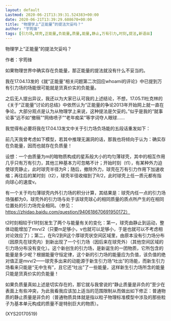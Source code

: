 ```yaml
---
layout: default
Lastmod: 2020-06-21T13:39:31.524383+00:00
date: 2020-06-21T13:39:29.608670+00:00
title: "物理学上“正能量”的提法欠妥吗？"
author: "宇筠锋"
tags: [引力场,球壳,正能量,负能量,质量,能量,静止,万有引力,时刻,提法,新语丝]
---
```


物理学上“正能量”的提法欠妥吗？

作者：宇筠锋

如果物理世界中确实存在负能量，那正能量的提法就没有什么不妥当的。

我在17.04.13发的《就“正能量”相关问题第二次回应whoami的评论》中已提到万有引力场的场能很可能就是货真价实的负能量。

之后无人提出异议，我还以为大家已认可我的上述结论，不想，17.05.11杜克林的《关于“正能量”讨论的总结》中依然认为“正能量的争论2013年开始网上就一直在争论。大部分观点是认为从物理学上来说，这种提法是欠妥的。”似乎是我的“就事论事”远不如“撤稿”“网络喷子”“老年痴呆”等字词夺人眼球……

我觉得有必要将我在17.04.13发文中关于引力场负场能的五段话重发如下：

前几天我曾考虑如下模型，若其中推理无漏洞的话，那我也将倾向于认为：确实存在负能量，因而也就存在负质量！

设想：一个由质量为m的暗物质构成的星系般大小的均匀薄球壳，其中的相互作用几乎只有万有引力，其他三种基本力可忽略不计；开始时刻（t1），有某种外力迫使球壳静止，此时球壳半径为R；随后，撤除外力，球壳在万有引力作用下加速收缩；再往后的某时刻（t2），球壳半径收缩到了R/2，此时球壳上任一质元都有指向球心的速度v。

有一个关于均匀薄球壳内外引力场的积分计算，其结果是：球壳内任一点的引力场场强都为0，球壳外的引力场与处于该球壳球心的相同质量的质点所产生的在相同位置处的引力场完全相同。（参见：https://zhidao.baidu.com/question/940618670691950172）

t2时刻相较于t1时刻发生了两个与能量有关的变化：第一，球壳由静止到运动，整体动能增加了mvv/2（只要m足够小，v也就可以足够小，于是也就可以不考虑相对论效应了）；第二，在R/2到R这个厚球壳状空间区域里，由原本没有引力场分布（因原先在球壳内）到新出现了一个引力场（因后来在球壳外）（其他空间区域的引力场分布没有变化）。这个新创生的引力场，是新诞生的一团物质，它所包含的能量是多少呢？根据能量守恒定律，这个新的引力场的能量应为负值，该负值的绝对值正是mvv/2——球壳多出来的动能源于新生引力场“吐出”的场能，而新生引力场看来只能是“无中生有”，且它还“吐出”了一些能量，这样新生引力场所含的能量只能是货真价实的负能量！

如果负质量真如上述是切实存在的，那它就与我曾说的“静止质量是非负的”至少在表面上有些冲突，为此我看我应该加上适当的范围限制从而做出如下修正：普通物质的静止质量是非负的（普通物质具体就是指以粒子物理标准模型中涉及的那些粒子为基本单元构成的质量不是特别巨大的物质）。

(XYS20170519)

